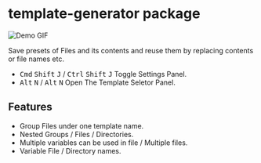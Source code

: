 # template-generator package

![Demo GIF](http://dineshsalunke.in/git/readme_images/template-generator-screenshot.gif)

Save presets of Files and its contents and reuse them by replacing contents or file names etc.
  * <kbd>Cmd</kbd> <kbd>Shift</kbd> <kbd>J</kbd> / <kbd>Ctrl</kbd> <kbd>Shift</kbd> <kbd>J</kbd> Toggle Settings Panel.
  * <kbd>Alt</kbd> <kbd>N</kbd> / <kbd>Alt</kbd> <kbd>N</kbd> Open The Template Seletor Panel.


## Features
 * Group Files under one template name.
 * Nested Groups / Files / Directories.
 * Multiple variables can be used in file / Multiple files.
 * Variable File / Directory names.
